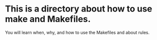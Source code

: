 This is a directory about how to use make and Makefiles.
========================================================

You will learn when, why, and how to use the Makefiles and about rules.
